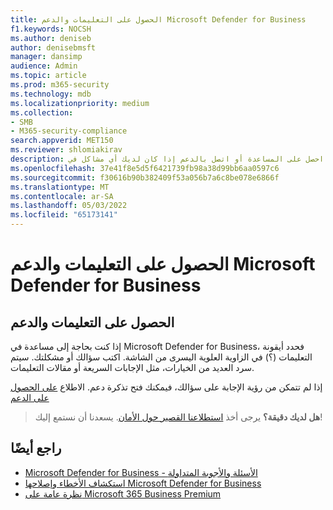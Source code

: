 ```yaml
---
title: الحصول على التعليمات والدعم Microsoft Defender for Business
f1.keywords: NOCSH
ms.author: deniseb
author: denisebmsft
manager: dansimp
audience: Admin
ms.topic: article
ms.prod: m365-security
ms.technology: mdb
ms.localizationpriority: medium
ms.collection:
- SMB
- M365-security-compliance
search.appverid: MET150
ms.reviewer: shlomiakirav
description: احصل على المساعدة أو اتصل بالدعم إذا كان لديك أي مشاكل في Defender for Business.
ms.openlocfilehash: 37e41f8e5d5f6421739fb98a38d99bb6aa0597c6
ms.sourcegitcommit: f30616b90b382409f53a056b7a6c8be078e6866f
ms.translationtype: MT
ms.contentlocale: ar-SA
ms.lasthandoff: 05/03/2022
ms.locfileid: "65173141"
---
```

# <a name="get-help-and-support-for-microsoft-defender-for-business"></a>الحصول على التعليمات والدعم Microsoft Defender for Business

## <a name="get-help-and-support"></a>الحصول على التعليمات والدعم

إذا كنت بحاجة إلى مساعدة في Microsoft Defender for Business، فحدد أيقونة التعليمات (؟) في الزاوية العلوية اليسرى من الشاشة. اكتب سؤالك أو مشكلتك. سيتم سرد العديد من الخيارات، مثل الإجابات السريعة أو مقالات التعليمات.

إذا لم تتمكن من رؤية الإجابة على سؤالك، فيمكنك فتح تذكرة دعم. الاطلاع [على الحصول على الدعم](../../admin/get-help-support.md)

>
> **هل لديك دقيقة؟**
> يرجى أخذ <a href="https://microsoft.qualtrics.com/jfe/form/SV_0JPjTPHGEWTQr4y" target="_blank">استطلاعنا القصير حول الأمان</a>. يسعدنا أن نستمع إليك!
>

## <a name="see-also"></a>راجع أيضًا

- [Microsoft Defender for Business - الأسئلة والأجوبة المتداولة](mdb-faq.yml)
- [استكشاف الأخطاء وإصلاحها Microsoft Defender for Business](mdb-troubleshooting.yml) 
- [نظرة عامة على Microsoft 365 Business Premium](../../business-premium/index.md)